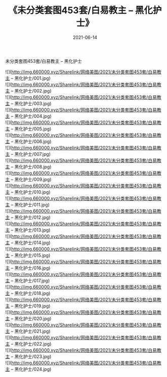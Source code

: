 ﻿---
layout: post
title:  《未分类套图453套/白易教主 – 黑化护士》
date:   2021-06-14
img: http://img.660000.xyz/Sharelink/网络美图/2021/未分类套图453套/白易教主 – 黑化护士/000.jpg
categories: [美女, 清纯, 唯美]
---

未分类套图453套/白易教主 – 黑化护士

 ![](http://img.660000.xyz/Sharelink/网络美图/2021/未分类套图453套/白易教主 – 黑化护士/001.jpg) <br>![](http://img.660000.xyz/Sharelink/网络美图/2021/未分类套图453套/白易教主 – 黑化护士/002.jpg) <br>![](http://img.660000.xyz/Sharelink/网络美图/2021/未分类套图453套/白易教主 – 黑化护士/003.jpg) <br>![](http://img.660000.xyz/Sharelink/网络美图/2021/未分类套图453套/白易教主 – 黑化护士/004.jpg) <br>![](http://img.660000.xyz/Sharelink/网络美图/2021/未分类套图453套/白易教主 – 黑化护士/005.jpg) <br>![](http://img.660000.xyz/Sharelink/网络美图/2021/未分类套图453套/白易教主 – 黑化护士/006.jpg) <br>![](http://img.660000.xyz/Sharelink/网络美图/2021/未分类套图453套/白易教主 – 黑化护士/007.jpg) <br>![](http://img.660000.xyz/Sharelink/网络美图/2021/未分类套图453套/白易教主 – 黑化护士/008.jpg) <br>![](http://img.660000.xyz/Sharelink/网络美图/2021/未分类套图453套/白易教主 – 黑化护士/009.jpg) <br>![](http://img.660000.xyz/Sharelink/网络美图/2021/未分类套图453套/白易教主 – 黑化护士/010.jpg) <br>![](http://img.660000.xyz/Sharelink/网络美图/2021/未分类套图453套/白易教主 – 黑化护士/011.jpg) <br>![](http://img.660000.xyz/Sharelink/网络美图/2021/未分类套图453套/白易教主 – 黑化护士/012.jpg) <br>![](http://img.660000.xyz/Sharelink/网络美图/2021/未分类套图453套/白易教主 – 黑化护士/013.jpg) <br>![](http://img.660000.xyz/Sharelink/网络美图/2021/未分类套图453套/白易教主 – 黑化护士/014.jpg) <br>![](http://img.660000.xyz/Sharelink/网络美图/2021/未分类套图453套/白易教主 – 黑化护士/015.jpg) <br>![](http://img.660000.xyz/Sharelink/网络美图/2021/未分类套图453套/白易教主 – 黑化护士/016.jpg) <br>![](http://img.660000.xyz/Sharelink/网络美图/2021/未分类套图453套/白易教主 – 黑化护士/017.jpg) <br>![](http://img.660000.xyz/Sharelink/网络美图/2021/未分类套图453套/白易教主 – 黑化护士/018.jpg) <br>![](http://img.660000.xyz/Sharelink/网络美图/2021/未分类套图453套/白易教主 – 黑化护士/019.jpg) <br>![](http://img.660000.xyz/Sharelink/网络美图/2021/未分类套图453套/白易教主 – 黑化护士/020.jpg) <br>![](http://img.660000.xyz/Sharelink/网络美图/2021/未分类套图453套/白易教主 – 黑化护士/021.jpg) <br>![](http://img.660000.xyz/Sharelink/网络美图/2021/未分类套图453套/白易教主 – 黑化护士/022.jpg) <br>![](http://img.660000.xyz/Sharelink/网络美图/2021/未分类套图453套/白易教主 – 黑化护士/023.jpg) <br>![](http://img.660000.xyz/Sharelink/网络美图/2021/未分类套图453套/白易教主 – 黑化护士/024.jpg) <br>